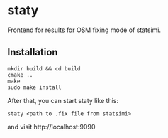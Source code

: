 # staty

Frontend for results for OSM fixing mode of statsimi.

## Installation

    mkdir build && cd build
    cmake ..
    make
    sudo make install

After that, you can start staty like this:

    staty <path to .fix file from statsimi>

and visit http://localhost:9090
